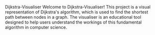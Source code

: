Dijkstra-Visualiser
Welcome to Dijkstra-Visualiser! This project is a visual representation of Dijkstra's algorithm, which is used to find the shortest path between nodes in a graph. The visualiser is an educational tool designed to help users understand the workings of this fundamental algorithm in computer science.

